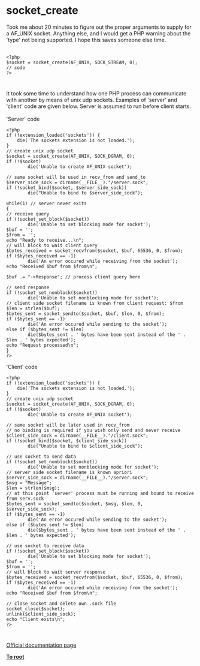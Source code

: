 # socket_create



Took me about 20 minutes to figure out the proper arguments to supply for a AF_UNIX socket. Anything else, and I would get a PHP warning about the &apos;type&apos; not being supported. I hope this saves someone else time.<br><br>

```
<?php 
$socket = socket_create(AF_UNIX, SOCK_STREAM, 0);
// code
?>
```
  

#

It took some time to understand how one PHP process can communicate with another by means of unix udp sockets. Examples of &apos;server&apos; and &apos;client&apos; code are given below. Server is assumed to run before client starts.<br><br>&apos;Server&apos; code<br>

```
<?php
if (!extension_loaded('sockets')) {
    die('The sockets extension is not loaded.');
}
// create unix udp socket
$socket = socket_create(AF_UNIX, SOCK_DGRAM, 0);
if (!$socket)
        die('Unable to create AF_UNIX socket');

// same socket will be used in recv_from and send_to
$server_side_sock = dirname(__FILE__)."/server.sock";
if (!socket_bind($socket, $server_side_sock))
        die("Unable to bind to $server_side_sock");

while(1) // server never exits
{
// receive query
if (!socket_set_block($socket))
        die('Unable to set blocking mode for socket');
$buf = '';
$from = '';
echo "Ready to receive...\n";
// will block to wait client query
$bytes_received = socket_recvfrom($socket, $buf, 65536, 0, $from);
if ($bytes_received == -1)
        die('An error occured while receiving from the socket');
echo "Received $buf from $from\n";

$buf .= "->Response"; // process client query here

// send response
if (!socket_set_nonblock($socket))
        die('Unable to set nonblocking mode for socket');
// client side socket filename is known from client request: $from
$len = strlen($buf);
$bytes_sent = socket_sendto($socket, $buf, $len, 0, $from);
if ($bytes_sent == -1)
        die('An error occured while sending to the socket');
else if ($bytes_sent != $len)
        die($bytes_sent . ' bytes have been sent instead of the ' . $len . ' bytes expected');
echo "Request processed\n";
}
?>
```


'Client' code


```
<?php
if (!extension_loaded('sockets')) {
    die('The sockets extension is not loaded.');
}
// create unix udp socket
$socket = socket_create(AF_UNIX, SOCK_DGRAM, 0);
if (!$socket)
        die('Unable to create AF_UNIX socket');

// same socket will be later used in recv_from
// no binding is required if you wish only send and never receive
$client_side_sock = dirname(__FILE__)."/client.sock";
if (!socket_bind($socket, $client_side_sock))
        die("Unable to bind to $client_side_sock");

// use socket to send data
if (!socket_set_nonblock($socket))
        die('Unable to set nonblocking mode for socket');
// server side socket filename is known apriori
$server_side_sock = dirname(__FILE__)."/server.sock";
$msg = "Message";
$len = strlen($msg);
// at this point 'server' process must be running and bound to receive from serv.sock
$bytes_sent = socket_sendto($socket, $msg, $len, 0, $server_side_sock);
if ($bytes_sent == -1)
        die('An error occured while sending to the socket');
else if ($bytes_sent != $len)
        die($bytes_sent . ' bytes have been sent instead of the ' . $len . ' bytes expected');

// use socket to receive data
if (!socket_set_block($socket))
        die('Unable to set blocking mode for socket');
$buf = '';
$from = '';
// will block to wait server response
$bytes_received = socket_recvfrom($socket, $buf, 65536, 0, $from);
if ($bytes_received == -1)
        die('An error occured while receiving from the socket');
echo "Received $buf from $from\n";

// close socket and delete own .sock file
socket_close($socket);
unlink($client_side_sock);
echo "Client exits\n";
?>
```
  

#

[Official documentation page](https://www.php.net/manual/en/function.socket-create.php)

**[To root](/README.md)**
